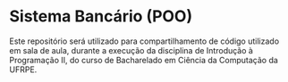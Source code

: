 # Sistema Bancário (POO)
Este repositório será utilizado para compartilhamento de código utilizado em sala de aula, durante a execução da disciplina de Introdução à Programação II, do curso de Bacharelado em Ciência da Computação da UFRPE.
